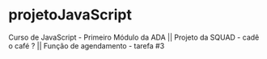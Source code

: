 # projetoJavaScript
Curso de JavaScript - Primeiro Módulo da ADA || Projeto da SQUAD - cadê o café ? || Função de agendamento - tarefa #3